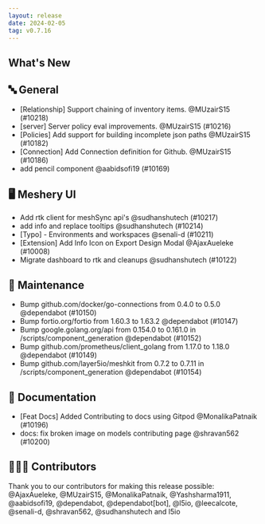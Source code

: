 ```yaml
---
layout: release
date: 2024-02-05
tag: v0.7.16
---
```


## What's New
## 🔤 General
- [Relationship] Support chaining of inventory items. @MUzairS15 (#10218)
- [server] Server policy eval improvements. @MUzairS15 (#10216)
- [Policies] Add support for building incomplete json paths @MUzairS15 (#10182)
- [Connection] Add Connection definition for Github. @MUzairS15 (#10186)
- add pencil component @aabidsofi19 (#10169)

## 🖥 Meshery UI

- Add rtk client for meshSync api's @sudhanshutech (#10217)
- add info and replace tooltips @sudhanshutech (#10214)
- [Typo] - Environments and workspaces @senali-d (#10211)
- [Extension] Add Info Icon on Export Design Modal @AjaxAueleke (#10008)
- Migrate dashboard to rtk and cleanups @sudhanshutech (#10122)

## 🧰 Maintenance

- Bump github.com/docker/go-connections from 0.4.0 to 0.5.0 @dependabot (#10150)
- Bump fortio.org/fortio from 1.60.3 to 1.63.2 @dependabot (#10147)
- Bump google.golang.org/api from 0.154.0 to 0.161.0 in /scripts/component_generation @dependabot (#10152)
- Bump github.com/prometheus/client_golang from 1.17.0 to 1.18.0 @dependabot (#10149)
- Bump github.com/layer5io/meshkit from 0.7.2 to 0.7.11 in /scripts/component_generation @dependabot (#10154)

## 📖 Documentation

- [Feat Docs] Added Contributing to docs using Gitpod @MonalikaPatnaik (#10196)
- docs: fix broken image on models contributing page @shravan562 (#10200)

## 👨🏽‍💻 Contributors

Thank you to our contributors for making this release possible:
@AjaxAueleke, @MUzairS15, @MonalikaPatnaik, @Yashsharma1911, @aabidsofi19, @dependabot, @dependabot[bot], @l5io, @leecalcote, @senali-d, @shravan562, @sudhanshutech and l5io
